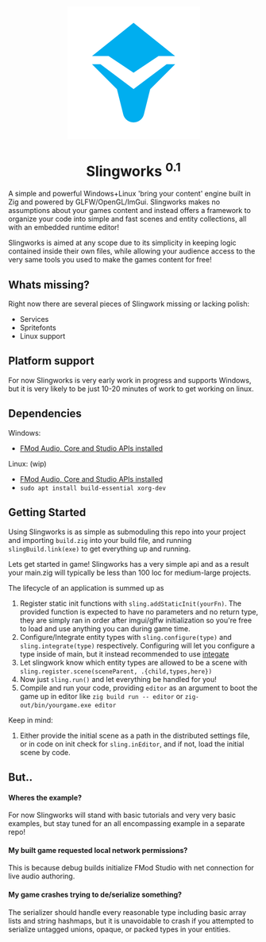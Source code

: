 <p align="center">
  <img width="267" height="267" src="logo.png">
</p>
<h1 align="center">Slingworks <sup>0.1</sup></h1>

A simple and powerful Windows+Linux 'bring your content' engine 
built in Zig and powered by GLFW/OpenGL/ImGui. Slingworks makes no
assumptions about your games content and instead offers a framework
to organize your code into simple and fast scenes and entity collections,
all with an embedded runtime editor!

Slingworks is aimed at any scope due to its simplicity
in keeping logic contained inside their own files, while allowing your audience
access to the very same tools you used to make the games content for free!

## Whats missing?

Right now there are several pieces of Slingwork missing or lacking polish:

- Services
- Spritefonts
- Linux support

## Platform support

For now Slingworks is very early work in progress and supports Windows,
but it is very likely to be just 10-20 minutes of work to get working
on linux.

## Dependencies

Windows:
- [FMod Audio, Core and Studio APIs installed](https://www.fmod.com/download)

Linux: (wip)
- [FMod Audio, Core and Studio APIs installed](https://www.fmod.com/download)
- `sudo apt install build-essential xorg-dev`

## Getting Started

Using Slingworks is as simple as submoduling this repo into your project
and importing `build.zig` into your build file, and running
`slingBuild.link(exe)` to get everything up and running.

Lets get started in game! Slingworks has a very simple api and as a result your
main.zig will typically be less than 100 loc for medium-large projects.

The lifecycle of an application is summed up as 

1. Register static init functions with `sling.addStaticInit(yourFn)`.
The provided function is expected to have no parameters and no return type,
they are simply ran in order after imgui/glfw initialization so you're free
to load and use anything you can during game time.
2. Configure/Integrate entity types with `sling.configure(type)` and
`sling.integrate(type)` respectively. Configuring will let you configure
a type inside of main, but it instead recommended to use [integate](#)
3. Let slingwork know which entity types are allowed to be a scene with
`sling.register.scene(sceneParent, .{child,types,here})`
4. Now just `sling.run()` and let everything be handled for you!
5. Compile and run your code, providing `editor` as an argument to boot
the game up in editor like `zig build run -- editor` or `zig-out/bin/yourgame.exe editor`

Keep in mind:
1. Either provide the initial scene as a path in the distributed settings file, or in code on init check for
`sling.inEditor`, and if not, load the initial scene by code.

## But..

#### Wheres the example?

For now Slingworks will stand with basic tutorials and very very basic 
examples, but stay tuned for an all encompassing example in a separate
repo!

#### My built game requested local network permissions?

This is because debug builds initialize FMod Studio with net connection
for live audio authoring.

#### My game crashes trying to de/serialize something?

The serializer should handle every reasonable type including basic
array lists and string hashmaps, but it is unavoidable to crash if you
attempted to serialize untagged unions, opaque, or packed types in your entities.